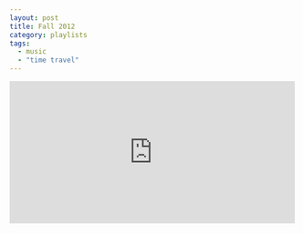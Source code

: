 ```yaml
---
layout: post
title: Fall 2012
category: playlists
tags: 
  - music
  - "time travel"
---
```


<iframe width="500" height="250" src="https://rd.io/i/QXaYuDNM4Ec/" frameborder="0">&nbsp;</iframe>
